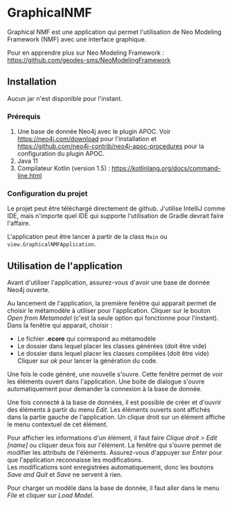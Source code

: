 # GraphicalNMF
Graphical NMF est une application qui permet l'utilisation de Neo Modeling Framework (NMF) 
avec une interface graphique.

Pour en apprendre plus sur Neo Modeling Framework : https://github.com/geodes-sms/NeoModelingFramework

## Installation
Aucun jar n'est disponible pour l'instant.

### Prérequis
1. Une base de donnée Neo4j avec le plugin APOC. Voir https://neo4j.com/download pour l'installation
et https://github.com/neo4j-contrib/neo4j-apoc-procedures pour la configuration du plugin APOC.
2. Java 11
3. Compilateur Kotlin (version 1.5) : https://kotlinlang.org/docs/command-line.html

### Configuration du projet
Le projet peut être téléchargé directement de github. J'utilise IntelliJ comme IDE, mais
n'importe quel IDE qui supporte l'utilisation de Gradle devrait faire l'affaire.

L'application peut être lancer à partir de la class `Main` ou `view.GraphicalNMFApplication`.

## Utilisation de l'application
Avant d'utiliser l'application, assurez-vous d'avoir une base de donnée Neo4j ouverte.

Au lancement de l'application, la première fenêtre qui apparait permet de choisir le
métamodèle à utiliser pour l'application.
Cliquer sur le bouton *Open from Metamodel* (c'est la seule option qui fonctionne pour
l'instant). <br>
Dans la fenêtre qui apparait, choisir :
- Le fichier **.ecore** qui correspond au métamodèle
- Le dossier dans lequel placer les classes générées (doit être vide)
- Le dossier dans lequel placer les classes compilées (doit être vide)
Cliquer sur *ok* pour lancer la génération du code.

Une fois le code généré, une nouvelle s'ouvre. Cette fenêtre permet de voir les éléments
ouvert dans l'application. Une boite de dialogue s'ouvre automatiquement pour demander
la connexion à la base de donnée.

Une fois connecté à la base de données, il est possible de créer et d'ouvrir des éléments
à partir du menu *Edit*. Les éléments ouverts sont affichés dans la partie gauche de l'application.
Un clique droit sur un élément affiche le menu contextuel de cet élément.

Pour afficher les informations d'un élément, il faut faire *Clique droit > Edit [name]* ou
cliquer deux fois sur l'élément. La fenêtre qui s'ouvre permet de modifier les attributs de
l'éléments. Assurez-vous d'appuyer sur *Enter* pour que l'application reconnaisse les 
modifications. <br>
Les modifications sont enregistrées automatiquement, donc les boutons *Save and Quit* et *Save*
ne servent à rien.

Pour charger un modèle dans la base de donnée, il faut aller dans le menu *File* et cliquer sur
*Load Model*.
